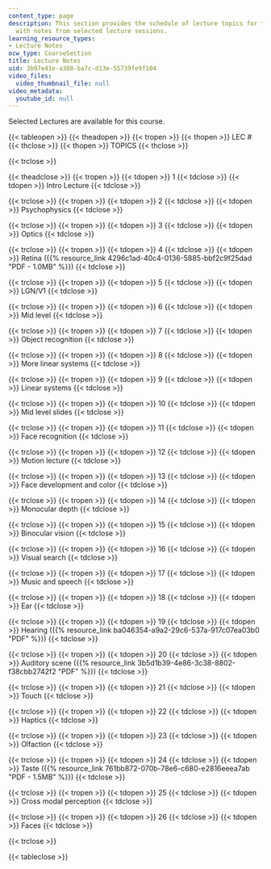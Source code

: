 ```yaml
---
content_type: page
description: This section provides the schedule of lecture topics for the course along
  with notes from selected lecture sessions.
learning_resource_types:
- Lecture Notes
ocw_type: CourseSection
title: Lecture Notes
uid: 3b97e41e-a388-ba7c-d13e-55739fe9f104
video_files:
  video_thumbnail_file: null
video_metadata:
  youtube_id: null
---
```


Selected Lectures are available for this course.

{{< tableopen >}}
{{< theadopen >}}
{{< tropen >}}
{{< thopen >}}
LEC #
{{< thclose >}}
{{< thopen >}}
TOPICS
{{< thclose >}}

{{< trclose >}}

{{< theadclose >}}
{{< tropen >}}
{{< tdopen >}}
1
{{< tdclose >}}
{{< tdopen >}}
Intro Lecture
{{< tdclose >}}

{{< trclose >}}
{{< tropen >}}
{{< tdopen >}}
2
{{< tdclose >}}
{{< tdopen >}}
Psychophysics
{{< tdclose >}}

{{< trclose >}}
{{< tropen >}}
{{< tdopen >}}
3
{{< tdclose >}}
{{< tdopen >}}
Optics
{{< tdclose >}}

{{< trclose >}}
{{< tropen >}}
{{< tdopen >}}
4
{{< tdclose >}}
{{< tdopen >}}
Retina ({{% resource_link 4296c1ad-40c4-0136-5885-bbf2c9f25dad "PDF - 1.0MB" %}})
{{< tdclose >}}

{{< trclose >}}
{{< tropen >}}
{{< tdopen >}}
5
{{< tdclose >}}
{{< tdopen >}}
LGN/V1
{{< tdclose >}}

{{< trclose >}}
{{< tropen >}}
{{< tdopen >}}
6
{{< tdclose >}}
{{< tdopen >}}
Mid level
{{< tdclose >}}

{{< trclose >}}
{{< tropen >}}
{{< tdopen >}}
7
{{< tdclose >}}
{{< tdopen >}}
Object recognition
{{< tdclose >}}

{{< trclose >}}
{{< tropen >}}
{{< tdopen >}}
8
{{< tdclose >}}
{{< tdopen >}}
More linear systems
{{< tdclose >}}

{{< trclose >}}
{{< tropen >}}
{{< tdopen >}}
9
{{< tdclose >}}
{{< tdopen >}}
Linear systems
{{< tdclose >}}

{{< trclose >}}
{{< tropen >}}
{{< tdopen >}}
10
{{< tdclose >}}
{{< tdopen >}}
Mid level slides
{{< tdclose >}}

{{< trclose >}}
{{< tropen >}}
{{< tdopen >}}
11
{{< tdclose >}}
{{< tdopen >}}
Face recognition
{{< tdclose >}}

{{< trclose >}}
{{< tropen >}}
{{< tdopen >}}
12
{{< tdclose >}}
{{< tdopen >}}
Motion lecture
{{< tdclose >}}

{{< trclose >}}
{{< tropen >}}
{{< tdopen >}}
13
{{< tdclose >}}
{{< tdopen >}}
Face development and color
{{< tdclose >}}

{{< trclose >}}
{{< tropen >}}
{{< tdopen >}}
14
{{< tdclose >}}
{{< tdopen >}}
Monocular depth
{{< tdclose >}}

{{< trclose >}}
{{< tropen >}}
{{< tdopen >}}
15
{{< tdclose >}}
{{< tdopen >}}
Binocular vision
{{< tdclose >}}

{{< trclose >}}
{{< tropen >}}
{{< tdopen >}}
16
{{< tdclose >}}
{{< tdopen >}}
Visual search
{{< tdclose >}}

{{< trclose >}}
{{< tropen >}}
{{< tdopen >}}
17
{{< tdclose >}}
{{< tdopen >}}
Music and speech
{{< tdclose >}}

{{< trclose >}}
{{< tropen >}}
{{< tdopen >}}
18
{{< tdclose >}}
{{< tdopen >}}
Ear
{{< tdclose >}}

{{< trclose >}}
{{< tropen >}}
{{< tdopen >}}
19
{{< tdclose >}}
{{< tdopen >}}
Hearing ({{% resource_link ba046354-a9a2-29c6-537a-917c07ea03b0 "PDF" %}})
{{< tdclose >}}

{{< trclose >}}
{{< tropen >}}
{{< tdopen >}}
20
{{< tdclose >}}
{{< tdopen >}}
Auditory scene ({{% resource_link 3b5d1b39-4e86-3c38-8802-f38cbb2742f2 "PDF" %}})
{{< tdclose >}}

{{< trclose >}}
{{< tropen >}}
{{< tdopen >}}
21
{{< tdclose >}}
{{< tdopen >}}
Touch
{{< tdclose >}}

{{< trclose >}}
{{< tropen >}}
{{< tdopen >}}
22
{{< tdclose >}}
{{< tdopen >}}
Haptics
{{< tdclose >}}

{{< trclose >}}
{{< tropen >}}
{{< tdopen >}}
23
{{< tdclose >}}
{{< tdopen >}}
Olfaction
{{< tdclose >}}

{{< trclose >}}
{{< tropen >}}
{{< tdopen >}}
24
{{< tdclose >}}
{{< tdopen >}}
Taste ({{% resource_link 761bb872-070b-78e6-c680-e2816eeea7ab "PDF - 1.5MB" %}})
{{< tdclose >}}

{{< trclose >}}
{{< tropen >}}
{{< tdopen >}}
25
{{< tdclose >}}
{{< tdopen >}}
Cross modal perception
{{< tdclose >}}

{{< trclose >}}
{{< tropen >}}
{{< tdopen >}}
26
{{< tdclose >}}
{{< tdopen >}}
Faces
{{< tdclose >}}

{{< trclose >}}

{{< tableclose >}}